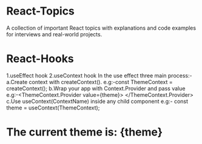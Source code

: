 # React-Topics
A collection of important React topics with explanations and code examples for interviews and real-world projects.

# React-Hooks
  1.useEffect hook
  2.useContext hook
    In the use effect three main process:-
    a.Create context with createContext().
     e.g:-const ThemeContext = createContext();
    b.Wrap your app with Context.Provider and pass value
     e.g:-<ThemeContext.Provider value={theme}>
               <Child />
          </ThemeContext.Provider>
    c.Use useContext(ContextName) inside any child component
     e.g:- const theme = useContext(ThemeContext);
           <h1>The current theme is: {theme}</h1>